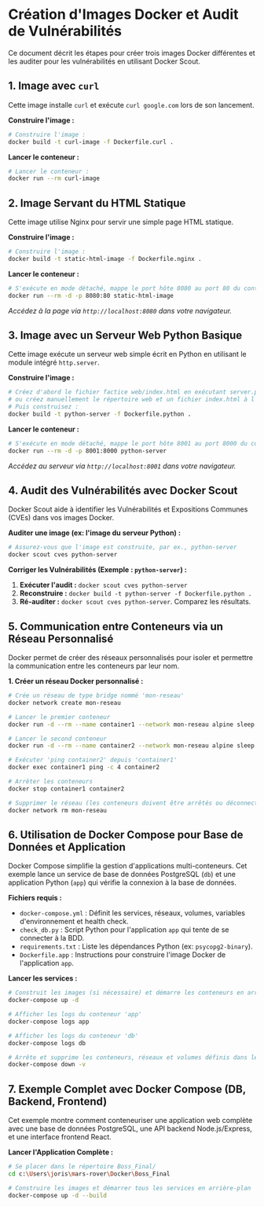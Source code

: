 # Création d'Images Docker et Audit de Vulnérabilités
Ce document décrit les étapes pour créer trois images Docker différentes et les auditer pour les vulnérabilités en utilisant Docker Scout.


## 1. Image avec `curl`
Cette image installe `curl` et exécute `curl google.com` lors de son lancement.

**Construire l'image :**
```bash
# Construire l'image :
docker build -t curl-image -f Dockerfile.curl .
```

**Lancer le conteneur :**
```bash
# Lancer le conteneur :
docker run --rm curl-image
```


## 2. Image Servant du HTML Statique
Cette image utilise Nginx pour servir une simple page HTML statique.

**Construire l'image :**
```bash
# Construire l'image :
docker build -t static-html-image -f Dockerfile.nginx .
```

**Lancer le conteneur :**
```bash
# S'exécute en mode détaché, mappe le port hôte 8080 au port 80 du conteneur
docker run --rm -d -p 8080:80 static-html-image
```
*Accédez à la page via `http://localhost:8080` dans votre navigateur.*


## 3. Image avec un Serveur Web Python Basique
Cette image exécute un serveur web simple écrit en Python en utilisant le module intégré `http.server`.

**Construire l'image :**
```bash
# Créez d'abord le fichier factice web/index.html en exécutant server.py localement une fois
# ou créez manuellement le répertoire web et un fichier index.html à l'intérieur.
# Puis construisez :
docker build -t python-server -f Dockerfile.python .
```

**Lancer le conteneur :**
```bash
# S'exécute en mode détaché, mappe le port hôte 8001 au port 8000 du conteneur
docker run --rm -d -p 8001:8000 python-server
```
*Accédez au serveur via `http://localhost:8001` dans votre navigateur.*


## 4. Audit des Vulnérabilités avec Docker Scout
Docker Scout aide à identifier les Vulnérabilités et Expositions Communes (CVEs) dans vos images Docker.

**Auditer une image (ex: l'image du serveur Python) :**
```bash
# Assurez-vous que l'image est construite, par ex., python-server
docker scout cves python-server
```

**Corriger les Vulnérabilités (Exemple : `python-server`) :**

1.  **Exécuter l'audit :** `docker scout cves python-server`
2.  **Reconstruire :** `docker build -t python-server -f Dockerfile.python .`
3.  **Ré-auditer :** `docker scout cves python-server`. Comparez les résultats.


## 5. Communication entre Conteneurs via un Réseau Personnalisé
Docker permet de créer des réseaux personnalisés pour isoler et permettre la communication entre les conteneurs par leur nom.

**1. Créer un réseau Docker personnalisé :**
```bash
# Crée un réseau de type bridge nommé 'mon-reseau'
docker network create mon-reseau

# Lancer le premier conteneur
docker run -d --rm --name container1 --network mon-reseau alpine sleep infinity

# Lancer le second conteneur
docker run -d --rm --name container2 --network mon-reseau alpine sleep infinity

# Exécuter 'ping container2' depuis 'container1'
docker exec container1 ping -c 4 container2

# Arrêter les conteneurs
docker stop container1 container2

# Supprimer le réseau (les conteneurs doivent être arrêtés ou déconnectés d'abord)
docker network rm mon-reseau
```


## 6. Utilisation de Docker Compose pour Base de Données et Application
Docker Compose simplifie la gestion d'applications multi-conteneurs. Cet exemple lance un service de base de données PostgreSQL (`db`) et une application Python (`app`) qui vérifie la connexion à la base de données.

**Fichiers requis :**

*   `docker-compose.yml` : Définit les services, réseaux, volumes, variables d'environnement et health check.
*   `check_db.py` : Script Python pour l'application `app` qui tente de se connecter à la BDD.
*   `requirements.txt` : Liste les dépendances Python (ex: `psycopg2-binary`).
*   `Dockerfile.app` : Instructions pour construire l'image Docker de l'application `app`.

**Lancer les services :**

```bash
# Construit les images (si nécessaire) et démarre les conteneurs en arrière-plan
docker-compose up -d

# Afficher les logs du conteneur 'app'
docker-compose logs app

# Afficher les logs du conteneur 'db'
docker-compose logs db

# Arrête et supprime les conteneurs, réseaux et volumes définis dans le compose file
docker-compose down -v
```


## 7. Exemple Complet avec Docker Compose (DB, Backend, Frontend)
Cet exemple montre comment conteneuriser une application web complète avec une base de données PostgreSQL, une API backend Node.js/Express, et une interface frontend React.

**Lancer l'Application Complète :**

```bash
# Se placer dans le répertoire Boss_Final/
cd c:\Users\joris\mars-rover\Docker\Boss_Final

# Construire les images et démarrer tous les services en arrière-plan
docker-compose up -d --build